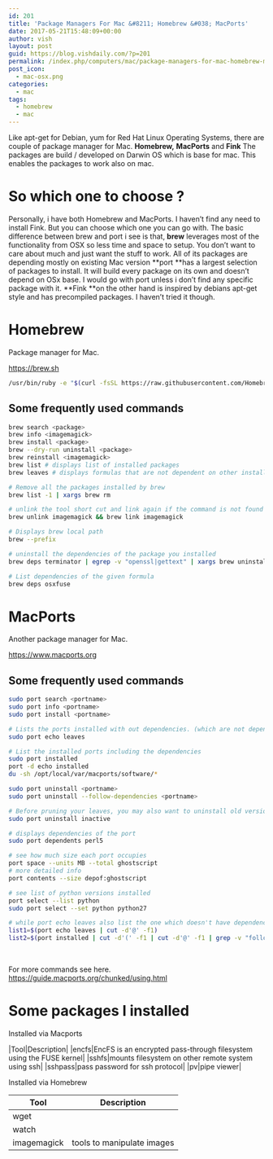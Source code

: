```yaml
---
id: 201
title: 'Package Managers For Mac &#8211; Homebrew &#038; MacPorts'
date: 2017-05-21T15:48:09+00:00
author: vish
layout: post
guid: https://blog.vishdaily.com/?p=201
permalink: /index.php/computers/mac/package-managers-for-mac-homebrew-macports/
post_icon:
  - mac-osx.png
categories:
  - mac
tags:
  - homebrew
  - mac
---
```

Like apt-get for Debian, yum for Red Hat Linux Operating Systems, there are couple of package manager for Mac. **Homebrew,** **MacPorts** and **Fink** The packages are build / developed on Darwin OS which is base for mac. This enables the packages to work also on mac.

# So which one to choose ?

Personally, i have both Homebrew and MacPorts. I haven&#8217;t find any need to install Fink. But you can choose which one you can go with. The basic difference between brew and port i see is that, **brew** leverages most of the functionality from OSX so less time and space to setup. You don&#8217;t want to care about much and just want the stuff to work. All of its packages are depending mostly on existing Mac version **port **has a largest selection of packages to install. It will build every package on its own and doesn&#8217;t depend on OSx base. I would go with port unless i don&#8217;t find any specific package with it. **Fink **on the other hand is inspired by debians apt-get style and has precompiled packages. I haven&#8217;t tried it though.

# Homebrew

Package manager for Mac.

https://brew.sh

```bash
/usr/bin/ruby -e "$(curl -fsSL https://raw.githubusercontent.com/Homebrew/install/master/install)"
```

## Some frequently used commands

```bash
brew search <package>
brew info <imagemagick>
brew install <package>
brew --dry-run uninstall <package>
brew reinstall <imagemagick>
brew list # displays list of installed packages
brew leaves # displays formulas that are not dependent on other installed formulas
```

```bash
# Remove all the packages installed by brew
brew list -1 | xargs brew rm

# unlink the tool short cut and link again if the command is not found after installation
brew unlink imagemagick && brew link imagemagick 

# Displays brew local path
brew --prefix 

# uninstall the dependencies of the package you installed
brew deps terminator | egrep -v "openssl|gettext" | xargs brew uninstall

# List dependencies of the given formula 
brew deps osxfuse

```

# MacPorts

Another package manager for Mac.

https://www.macports.org

## Some frequently used commands

```bash
sudo port search <portname>
sudo port info <portname>
sudo port install <portname>

# Lists the ports installed with out dependencies. (which are not depended on other installed ports)
sudo port echo leaves

# List the installed ports including the dependencies
sudo port installed
port -d echo installed 
du -sh /opt/local/var/macports/software/* 

sudo port uninstall <portname> 
sudo port uninstall --follow-dependencies <portname> 

# Before pruning your leaves, you may also want to uninstall old versions of ports that are no longer “active”
sudo port uninstall inactive

# displays dependencies of the port
sudo port dependents perl5

# see how much size each port occupies
port space --units MB --total ghostscript
# more detailed info
port contents --size depof:ghostscript

# see list of python versions installed
port select --list python
sudo port select --set python python27


```

```bash
# while port echo leaves also list the one which doesn't have dependencies, this script gives all the ports. difference between these two lists will give which are mainly installed via port install command.
list1=$(port echo leaves | cut -d'@' -f1)
list2=$(port installed | cut -d'(' -f1 | cut -d'@' -f1 | grep -v "following ports" | xargs port dependents | grep "has no dependents")
```

&nbsp;

For more commands see here. https://guide.macports.org/chunked/using.html

# Some packages I installed

Installed via Macports

|Tool|Description|
|encfs|EncFS is an encrypted pass-through filesystem using the FUSE kernel|
|sshfs|mounts filesystem on other remote system using ssh|
|sshpass|pass password for ssh protocol|
|pv|pipe viewer|

Installed via Homebrew

|Tool|Description|
|----|-----------|
|wget||
|watch||
|imagemagick|tools to manipulate images|
